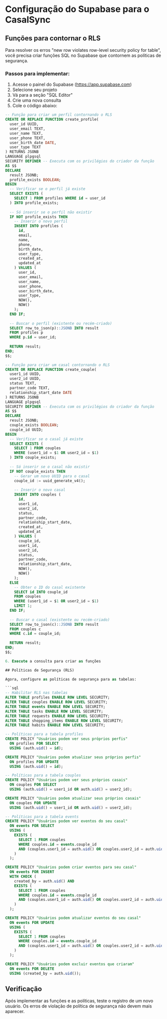 # Configuração do Supabase para o CasalSync

## Funções para contornar o RLS

Para resolver os erros "new row violates row-level security policy for table", você precisa criar funções SQL no Supabase que contornem as políticas de segurança.

### Passos para implementar:

1. Acesse o painel do Supabase (https://app.supabase.com)
2. Selecione seu projeto
3. Vá para a seção "SQL Editor"
4. Crie uma nova consulta
5. Cole o código abaixo:

```sql
-- Função para criar um perfil contornando o RLS
CREATE OR REPLACE FUNCTION create_profile(
  user_id UUID,
  user_email TEXT,
  user_name TEXT,
  user_phone TEXT,
  user_birth_date DATE,
  user_type TEXT
) RETURNS JSONB
LANGUAGE plpgsql
SECURITY DEFINER -- Executa com os privilégios do criador da função
AS $$
DECLARE
  result JSONB;
  profile_exists BOOLEAN;
BEGIN
  -- Verificar se o perfil já existe
  SELECT EXISTS (
    SELECT 1 FROM profiles WHERE id = user_id
  ) INTO profile_exists;
  
  -- Só inserir se o perfil não existir
  IF NOT profile_exists THEN
    -- Inserir o novo perfil
    INSERT INTO profiles (
      id,
      email,
      name,
      phone,
      birth_date,
      user_type,
      created_at,
      updated_at
    ) VALUES (
      user_id,
      user_email,
      user_name,
      user_phone,
      user_birth_date,
      user_type,
      NOW(),
      NOW()
    );
  END IF;
  
  -- Buscar o perfil (existente ou recém-criado)
  SELECT row_to_json(p)::JSONB INTO result
  FROM profiles p
  WHERE p.id = user_id;
  
  RETURN result;
END;
$$;

-- Função para criar um casal contornando o RLS
CREATE OR REPLACE FUNCTION create_couple(
  user1_id UUID,
  user2_id UUID,
  status TEXT,
  partner_code TEXT,
  relationship_start_date DATE
) RETURNS JSONB
LANGUAGE plpgsql
SECURITY DEFINER -- Executa com os privilégios do criador da função
AS $$
DECLARE
  result JSONB;
  couple_exists BOOLEAN;
  couple_id UUID;
BEGIN
  -- Verificar se o casal já existe
  SELECT EXISTS (
    SELECT 1 FROM couples 
    WHERE (user1_id = $1 OR user2_id = $1)
  ) INTO couple_exists;
  
  -- Só inserir se o casal não existir
  IF NOT couple_exists THEN
    -- Gerar um novo UUID para o casal
    couple_id := uuid_generate_v4();
    
    -- Inserir o novo casal
    INSERT INTO couples (
      id,
      user1_id,
      user2_id,
      status,
      partner_code,
      relationship_start_date,
      created_at,
      updated_at
    ) VALUES (
      couple_id,
      user1_id,
      user2_id,
      status,
      partner_code,
      relationship_start_date,
      NOW(),
      NOW()
    );
  ELSE
    -- Obter o ID do casal existente
    SELECT id INTO couple_id
    FROM couples
    WHERE (user1_id = $1 OR user2_id = $1)
    LIMIT 1;
  END IF;
  
  -- Buscar o casal (existente ou recém-criado)
  SELECT row_to_json(c)::JSONB INTO result
  FROM couples c
  WHERE c.id = couple_id;
  
  RETURN result;
END;
$$;

6. Execute a consulta para criar as funções

## Políticas de Segurança (RLS)

Agora, configure as políticas de segurança para as tabelas:

```sql
-- Habilitar RLS nas tabelas
ALTER TABLE profiles ENABLE ROW LEVEL SECURITY;
ALTER TABLE couples ENABLE ROW LEVEL SECURITY;
ALTER TABLE events ENABLE ROW LEVEL SECURITY;
ALTER TABLE tasks ENABLE ROW LEVEL SECURITY;
ALTER TABLE requests ENABLE ROW LEVEL SECURITY;
ALTER TABLE shopping_items ENABLE ROW LEVEL SECURITY;
ALTER TABLE habits ENABLE ROW LEVEL SECURITY;

-- Políticas para a tabela profiles
CREATE POLICY "Usuários podem ver seus próprios perfis"
  ON profiles FOR SELECT
  USING (auth.uid() = id);

CREATE POLICY "Usuários podem atualizar seus próprios perfis"
  ON profiles FOR UPDATE
  USING (auth.uid() = id);

-- Políticas para a tabela couples
CREATE POLICY "Usuários podem ver seus próprios casais"
  ON couples FOR SELECT
  USING (auth.uid() = user1_id OR auth.uid() = user2_id);

CREATE POLICY "Usuários podem atualizar seus próprios casais"
  ON couples FOR UPDATE
  USING (auth.uid() = user1_id OR auth.uid() = user2_id);

-- Políticas para a tabela events
CREATE POLICY "Usuários podem ver eventos do seu casal"
  ON events FOR SELECT
  USING (
    EXISTS (
      SELECT 1 FROM couples
      WHERE couples.id = events.couple_id
      AND (couples.user1_id = auth.uid() OR couples.user2_id = auth.uid())
    )
  );

CREATE POLICY "Usuários podem criar eventos para seu casal"
  ON events FOR INSERT
  WITH CHECK (
    created_by = auth.uid() AND
    EXISTS (
      SELECT 1 FROM couples
      WHERE couples.id = events.couple_id
      AND (couples.user1_id = auth.uid() OR couples.user2_id = auth.uid())
    )
  );

CREATE POLICY "Usuários podem atualizar eventos do seu casal"
  ON events FOR UPDATE
  USING (
    EXISTS (
      SELECT 1 FROM couples
      WHERE couples.id = events.couple_id
      AND (couples.user1_id = auth.uid() OR couples.user2_id = auth.uid())
    )
  );

CREATE POLICY "Usuários podem excluir eventos que criaram"
  ON events FOR DELETE
  USING (created_by = auth.uid());
```

## Verificação

Após implementar as funções e as políticas, teste o registro de um novo usuário. Os erros de violação de política de segurança não devem mais aparecer.